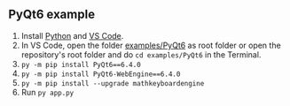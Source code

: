 ## PyQt6 example

1. Install [Python](https://www.python.org/downloads/) and [VS Code](https://code.visualstudio.com).
1. In VS Code, open the folder [examples/PyQt6](https://github.com/MathKeyboardEngine/MathKeyboardEngine.Python/tree/main/examples/PyQt6) as root folder or open the repository's root folder and do `cd examples/PyQt6` in the Terminal.
1. `py -m pip install PyQt6==6.4.0`
1. `py -m pip install PyQt6-WebEngine==6.4.0`
1. `py -m pip install --upgrade mathkeyboardengine`
1. Run `py app.py`
